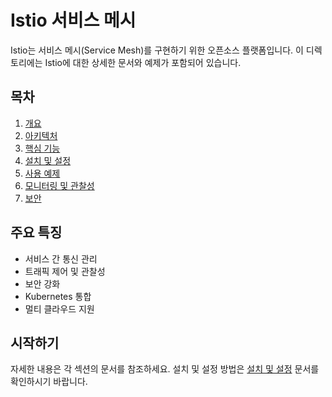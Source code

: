 # Istio 서비스 메시

Istio는 서비스 메시(Service Mesh)를 구현하기 위한 오픈소스 플랫폼입니다. 이 디렉토리에는 Istio에 대한 상세한 문서와 예제가 포함되어 있습니다.

## 목차

1. [개요](01-overview.md)
2. [아키텍처](02-architecture.md)
3. [핵심 기능](03-core-features.md)
4. [설치 및 설정](04-installation.md)
5. [사용 예제](05-examples.md)
6. [모니터링 및 관찰성](06-monitoring.md)
7. [보안](07-security.md)

## 주요 특징

- 서비스 간 통신 관리
- 트래픽 제어 및 관찰성
- 보안 강화
- Kubernetes 통합
- 멀티 클라우드 지원

## 시작하기

자세한 내용은 각 섹션의 문서를 참조하세요. 설치 및 설정 방법은 [설치 및 설정](04-installation.md) 문서를 확인하시기 바랍니다. 